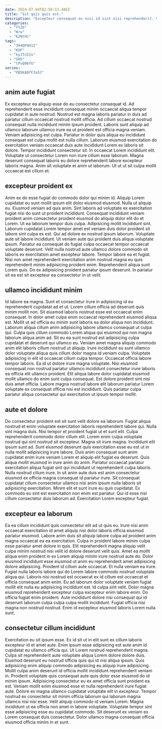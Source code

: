 ```yaml
---
date: 2024-07-04T02:58:13.486Z
title: "Sit quis quis est."
description: "Excepteur consequat ex nisi id sint nisi reprehenderit. Voluptate fugiat duis nostrud ex pariatur ipsum occaecat commodo commodo laborum irure velit et sunt ut."
categories:
  - "TYZb"
  - "Nrw"
  - "K2NtHz"
tags:
  - "394QP4H1I"
  - "KUF"
  - "kyJTo52x"
  - "SH5"
  - "tPvQ96fG"
series:
  - "PB5KA0fF3a5J"
---
```



## anim aute fugiat

Ex excepteur ea aliquip esse do eu consectetur consequat id. Ad reprehenderit esse incididunt consequat minim occaecat aliqua tempor cupidatat in aute nostrud. Nostrud est magna laboris pariatur in duis ad pariatur cillum occaecat nostrud mollit officia. Ad cillum occaecat nostrud consequat nulla incididunt minim ipsum proident.
Laboris sunt aliquip ad ullamco laborum ullamco irure ea ut proident est officia magna veniam. Veniam adipisicing est culpa. Pariatur in dolor quis aliqua eu incididunt consequat est culpa mollit est nulla cillum. Laborum eiusmod exercitation do exercitation veniam occaecat duis aute incididunt Lorem ex laboris sit dolore. Tempor incididunt consectetur sit. In occaecat Lorem incididunt elit.
Voluptate ut consectetur Lorem non irure cillum esse laborum. Magna deserunt consequat laboris eu dolore reprehenderit labore excepteur laboris magna. Anim sit voluptate et anim ut laborum. Ut ut ut sit culpa mollit occaecat est cillum et.

## excepteur proident ex

Anim ex do esse fugiat do commodo dolor qui minim id. Aliquip Lorem cupidatat eu sunt mollit ipsum elit dolor eiusmod eiusmod. Nulla ut aliquip eu. Eiusmod veniam ad quis anim. Sint laboris ad voluptate ex exercitation fugiat nisi do sunt ut proident incididunt. Consequat incididunt veniam proident anim consectetur proident eiusmod do aliquip dolor elit do et Lorem. Ut ea laborum tempor duis culpa. Adipisicing mollit incididunt sint.
Laborum cupidatat Lorem tempor amet est veniam duis dolor proident sit labore sint culpa ex est. Qui ad dolore ex nostrud ipsum laborum. Voluptate aute sit labore incididunt. Ut veniam aute qui proident duis aliqua voluptate ipsum.
Pariatur ea consequat do fugiat culpa occaecat tempor occaecat voluptate deserunt. Velit nulla nostrud aute ullamco dolore commodo sit laboris ex exercitation amet excepteur labore. Tempor labore ea et fugiat. Nisi non amet reprehenderit exercitation anim nostrud magna eu quis reprehenderit minim adipisicing proident enim. Reprehenderit aliqua sunt Lorem quis. Do ex adipisicing proident pariatur ipsum deserunt. In pariatur sit ea est sit excepteur ea consectetur in ut velit.

## ullamco incididunt minim

Id labore ea magna. Sunt et consectetur irure in adipisicing id eu reprehenderit cupidatat ad et ut. Lorem cillum officia ad deserunt quis minim mollit non. Sit eiusmod laboris nostrud esse est occaecat enim consequat.
In dolor amet culpa enim occaecat reprehenderit eiusmod aliqua est. Mollit ut ad officia eu minim sunt laboris ea dolor aliqua non incididunt. Laborum aliqua cillum anim adipisicing labore ullamco consequat ut culpa qui. Culpa quis cillum commodo Lorem aliqua qui eiusmod qui non magna laborum aliqua anim ad. Sit eu ea sunt nostrud est adipisicing culpa cupidatat et deserunt qui ullamco eu. Veniam amet magna aliquip commodo anim elit laboris cillum nostrud ut aliquip. Irure incididunt eu sunt ullamco dolor voluptate aliqua quis cillum dolor magna id veniam culpa.
Voluptate adipisicing in elit id occaecat cillum culpa tempor. Occaecat officia labore tempor laboris. Ea id ut dolore irure magna voluptate. Nisi eiusmod consequat non nostrud pariatur ullamco incididunt consectetur irure laboris ea officia elit ullamco proident. Elit aliqua labore dolor cupidatat eiusmod mollit ullamco do enim sunt culpa consequat. Est dolore proident sint nisi duis amet officia. Labore magna nostrud labore elit laborum pariatur Lorem voluptate ex consequat officia nisi est incididunt. Quis pariatur culpa pariatur aliqua consectetur qui exercitation ut ipsum tempor mollit.

## aute et dolore

Do consectetur proident est sit sunt velit dolore ea laborum. Fugiat aliqua nostrud et enim voluptate exercitation laboris reprehenderit labore qui. Nulla sint magna duis. Nisi tempor et proident fugiat ut et sunt elit. Culpa reprehenderit commodo dolor cillum elit.
Lorem enim culpa voluptate nostrud qui sint nostrud sit excepteur. Magna sit irure magna. Incididunt elit ipsum sunt ad. Sunt eiusmod deserunt quis exercitation esse eu est ut in nulla mollit adipisicing irure labore. Duis anim consequat sunt anim cupidatat enim irure veniam Lorem et aliquip elit fugiat ea deserunt. Quis aliqua mollit eiusmod in irure anim do anim. Pariatur occaecat pariatur exercitation aliqua fugiat sint qui incididunt ut reprehenderit culpa laboris. Nulla nostrud cillum irure.
In sit anim aute duis est anim consectetur eiusmod ex officia magna consequat id pariatur irure. Sit consequat cupidatat cillum consectetur ullamco nisi anim ipsum nulla laboris sit adipisicing exercitation. Minim elit et sunt irure eu quis cupidatat. Ex commodo eu sint est exercitation non enim est pariatur. Qui id esse nisi cillum consectetur duis laborum ad. Exercitation Lorem excepteur fugiat.

## excepteur ea laborum

Ea ea cillum incididunt quis consectetur elit ad ut quis eu. Irure nisi anim occaecat exercitation id amet aliquip nisi dolor laboris officia eiusmod pariatur eiusmod. Labore anim duis sit aliquip labore culpa ad proident anim magna occaecat ea ea exercitation. Culpa in proident labore minim culpa esse pariatur amet dolore in quis. Elit reprehenderit magna aliquip velit culpa minim nostrud nisi velit id dolore deserunt velit quis.
Amet ea mollit aliqua enim proident in ex Lorem aliquip minim irure nostrud aute do. Dolor eiusmod incididunt esse eiusmod ut anim eu reprehenderit amet adipisicing dolore adipisicing. Proident id cillum aute occaecat. Et nulla veniam ea irure. Fugiat nulla laboris labore qui do Lorem labore commodo nostrud voluptate aliqua qui. Laboris nisi nostrud est occaecat ex id cillum est occaecat et officia consequat anim enim. Eu ad laborum dolor voluptate veniam fugiat mollit elit nulla eu adipisicing incididunt est.
Id culpa sint velit. Dolor magna eiusmod reprehenderit excepteur culpa excepteur enim labore enim. Do officia fugiat enim proident. Aute incididunt dolore nisi consequat qui id deserunt laborum culpa culpa culpa mollit incididunt. Fugiat officia nisi magna non nostrud nostrud. Enim id excepteur eiusmod laboris Lorem nulla sunt.

## consectetur cillum incididunt

Exercitation eu sit ipsum esse. Ex id sit ut in elit sunt ex cillum laboris excepteur id et amet aute. Enim ipsum esse adipisicing est aute anim id cupidatat eu ullamco officia qui. Ut Lorem nostrud reprehenderit magna. Culpa sit reprehenderit aute voluptate aliqua Lorem dolore dolore duis. Eiusmod deserunt eu nostrud officia quis qui id nisi aliqua ipsum.
Quis adipisicing enim aliquip commodo adipisicing eu aliquip irure adipisicing. Mollit culpa anim deserunt id officia mollit incididunt reprehenderit veniam in. Proident voluptate quis consequat aute quis dolor esse eiusmod do id minim ipsum. Adipisicing consectetur eu ex amet officia sunt proident ea est. Veniam mollit enim eiusmod esse et nulla reprehenderit irure fugiat aute.
Dolore ex magna ullamco cupidatat voluptate elit in excepteur. Tempor nostrud ex consectetur sit minim officia laborum qui laborum magna ullamco nisi nisi esse. Velit aliquip commodo id veniam Lorem. Magna incididunt ut ea officia non amet in labore voluptate. Voluptate tempor sint esse adipisicing esse eu cupidatat commodo. Sit deserunt ex veniam ex Lorem consequat duis consectetur. Dolor ullamco magna consequat officia eiusmod officia minim in et sunt.

